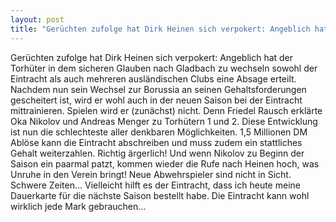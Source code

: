 ```yaml
---
layout: post
title: "Gerüchten zufolge hat Dirk Heinen sich verpokert: Angeblich hat der Torhüter in dem sicheren Glauben nach Gladbach zu wechseln sowohl der Eintracht als auch mehreren ausländischen Clubs eine Absage erteilt."
---
```


Gerüchten zufolge hat Dirk Heinen sich verpokert: Angeblich hat der Torhüter in dem sicheren Glauben nach Gladbach zu wechseln sowohl der Eintracht als auch mehreren ausländischen Clubs eine Absage erteilt. Nachdem nun sein Wechsel zur Borussia an seinen Gehaltsforderungen gescheitert ist, wird er wohl auch in der neuen Saison bei der Eintracht mittrainieren. Spielen wird er (zunächst) nicht. Denn Friedel Rausch erklärte Oka Nikolov und Andreas Menger zu Torhütern 1 und 2. Diese Entwicklung ist nun die schlechteste aller denkbaren Möglichkeiten. 1,5 Millionen DM Ablöse kann die Eintracht abschreiben und muss zudem ein stattliches Gehalt weiterzahlen. Richtig ärgerlich! Und wenn Nikolov zu Beginn der Saison ein paarmal patzt, kommen wieder die Rufe nach Heinen hoch, was Unruhe in den Verein bringt! Neue Abwehrspieler sind nicht in Sicht. Schwere Zeiten... Vielleicht hilft es der Eintracht, dass ich heute meine Dauerkarte für die nächste Saison bestellt habe. Die Eintracht kann wohl wirklich jede Mark gebrauchen...
